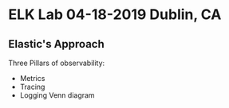 # ELK Lab 04-18-2019 Dublin, CA

## Elastic's Approach
Three Pillars of observability:
- Metrics
- Tracing
- Logging
Venn diagram
